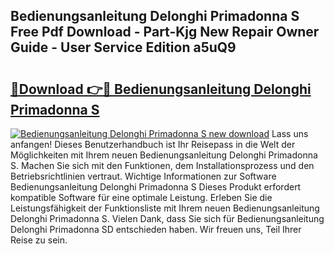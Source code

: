 ## Bedienungsanleitung Delonghi Primadonna S Free Pdf Download - Part-Kjg New Repair Owner Guide - User Service Edition a5uQ9

# <h2><a href="http://df3dqkt.blite.top/?on=Bedienungsanleitung+Delonghi+Primadonna+S">🔗Download 👉🔴 Bedienungsanleitung Delonghi Primadonna S</a></h2>

[![Bedienungsanleitung Delonghi Primadonna S new download](https://i.imgur.com/lujVjoI.png)](http://df3dqkt.blite.top/?on=Bedienungsanleitung+Delonghi+Primadonna+S)
Lass uns anfangen! Dieses Benutzerhandbuch ist Ihr Reisepass in die Welt der Möglichkeiten mit Ihrem neuen Bedienungsanleitung Delonghi Primadonna S. Machen Sie sich mit den Funktionen, dem Installationsprozess und den Betriebsrichtlinien vertraut. Wichtige Informationen zur Software Bedienungsanleitung Delonghi Primadonna S Dieses Produkt erfordert kompatible Software für eine optimale Leistung. Erleben Sie die Leistungsfähigkeit der Funktionsliste mit Ihrem neuen Bedienungsanleitung Delonghi Primadonna S. Vielen Dank, dass Sie sich für Bedienungsanleitung Delonghi Primadonna SD entschieden haben. Wir freuen uns, Teil Ihrer Reise zu sein.
